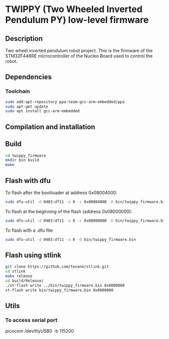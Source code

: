 # TWIPPY (Two Wheeled Inverted Pendulum PY) low-level firmware

## Description
Two wheel inverted pendulum robot project. 
This is the firmware of the STM32F446RE microcontroller of the Nucleo Board used to control the robot.

## Dependencies

### Toolchain
```bash
sudo add-apt-repository ppa:team-gcc-arm-embedded/ppa
sudo apt-get update
sudo apt install gcc-arm-embedded
```

## Compilation and installation

## Build
```bash
cd twippy_firmware
mkdir bin build
make
```

## Flash with dfu
To flash after the bootloader at address 0x08004000: <br />
```bash
sudo dfu-util -d 0483:df11 -a 0 -s 0x08004000 -D bin/twippy_firmware.bin
```

To flash at the beginning of the flash (address 0x08000000): <br />
```bash
sudo dfu-util -d 0483:df11 -a 0 -s 0x08000000 -D bin/twippy_firmware.bin
```
To flash with a .dfu file: <br />
```bash
sudo dfu-util -d 0483:df11 -a 0 -D bin/twippy_firmware.bin
```

## Flash using stlink
```bash
git clone https://github.com/texane/stlink.git
cd stlink
make release
cd build/Release/
./st-flash write ../bin/twippy_firmware.bin 0x8000000
st-flash write bin/twippy_firmware.bin 0x8000000
```
## Utils

### To access serial port
picocom /dev/ttyUSB0 -b 115200
